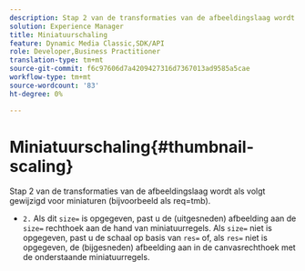```yaml
---
description: Stap 2 van de transformaties van de afbeeldingslaag wordt als volgt gewijzigd voor miniaturen (bijvoorbeeld als req=tmb).
solution: Experience Manager
title: Miniatuurschaling
feature: Dynamic Media Classic,SDK/API
role: Developer,Business Practitioner
translation-type: tm+mt
source-git-commit: f6c97606d7a4209427316d7367013ad9585a5cae
workflow-type: tm+mt
source-wordcount: '83'
ht-degree: 0%

---
```



# Miniatuurschaling{#thumbnail-scaling}

Stap 2 van de transformaties van de afbeeldingslaag wordt als volgt gewijzigd voor miniaturen (bijvoorbeeld als req=tmb).

* `2.` Als dit  `size=` is opgegeven, past u de (uitgesneden) afbeelding aan de  `size=` rechthoek aan de hand van miniatuurregels. Als `size=` niet is opgegeven, past u de schaal op basis van `res=` of, als `res=` niet is opgegeven, de (bijgesneden) afbeelding aan in de canvasrechthoek met de onderstaande miniatuurregels.

